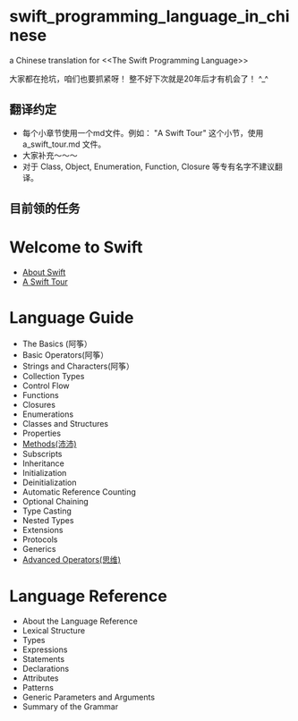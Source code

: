 swift_programming_language_in_chinese
=====================================

a Chinese translation for &lt;&lt;The Swift Programming Language>>

大家都在抢坑，咱们也要抓紧呀！ 整不好下次就是20年后才有机会了！ ^_^

翻译约定
-------

- 每个小章节使用一个md文件。例如： "A Swift Tour" 这个小节，使用 a_swift_tour.md 文件。
- 大家补充～～～
- 对于 Class, Object, Enumeration, Function, Closure  等专有名字不建议翻译。

目前领的任务
-------
# Welcome to Swift #

-   [About Swift](about_swift.md "about swift")
-   [A Swift Tour](a_swift_tour.md "a swift tour")

# Language Guide #

-   The Basics (阿筝）
-   Basic Operators(阿筝）
-   Strings and Characters(阿筝）
-   Collection Types
-   Control Flow
-   Functions
-   Closures
-   Enumerations
-   Classes and Structures
-   Properties
-   [Methods(沛沛)](methods.md "methods")
-   Subscripts
-   Inheritance
-   Initialization
-   Deinitialization
-   Automatic Reference Counting
-   Optional Chaining
-   Type Casting
-   Nested Types
-   Extensions
-   Protocols
-   Generics
-   [Advanced Operators(思维)](advanced_operators.md "advanced operators")

# Language Reference #

-   About the Language Reference
-   Lexical Structure
-   Types
-   Expressions
-   Statements
-   Declarations
-   Attributes
-   Patterns
-   Generic Parameters and Arguments
-   Summary of the Grammar
